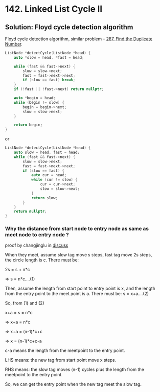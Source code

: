 # 142. Linked List Cycle II

## Solution: Floyd cycle detection algorithm
Floyd cycle detection algorithm, similar problem - [287. Find the Duplicate Number](https://github.com/cmeslo/leetcode/tree/master/solution/287.%20Find%20the%20Duplicate%20Number).

```cpp
ListNode *detectCycle(ListNode *head) {
    auto *slow = head, *fast = head;

    while (fast && fast->next) {
        slow = slow->next;
        fast = fast->next->next;
        if (slow == fast) break;
    }
    if (!fast || !fast->next) return nullptr;

    auto *begin = head;
    while (begin != slow) {
        begin = begin->next;
        slow = slow->next;
    }

    return begin;
}
```

or

```cpp
ListNode *detectCycle(ListNode *head) {
    auto slow = head, fast = head;
    while (fast && fast->next) {
        slow = slow->next;
        fast = fast->next->next;
        if (slow == fast) {
            auto cur = head;
            while (cur != slow) {
                cur = cur->next;
                slow = slow->next;
            }
            return slow;
        }
    }
    return nullptr;
}
```

### Why the distance from start node to entry node as same as meet node to entry node ?

proof by changjinglu in [discuss](https://discuss.leetcode.com/topic/25913/my-easy-understood-solution-with-o-n-time-and-o-1-space-without-modifying-the-array-with-clear-explanation/10)

When they meet, assume slow tag move s steps, fast tag move 2s steps, the circle length is c.
There must be:

2s = s + n*c

=> s = n*c....(1)

Then, assume the length from start point to entry point is x, and the length from the entry
point to the meet point is a.
There must be: s = x+a....(2)

So, from (1) and (2)

x+a = s = n*c

=> x+a = n*c

=> x+a = (n-1)*c+c

=> x = (n-1)*c+c-a

c-a means the length from the meetpoint to the entry point.

LHS means: the new tag from start point move x steps.

RHS means: the slow tag moves (n-1) cycles plus the length from the meetpoint to the entry point.

So, we can get the entry point when the new tag meet the slow tag.
